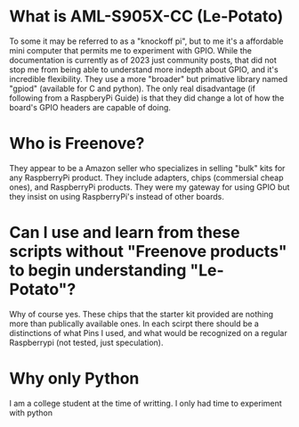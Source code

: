 # What is AML-S905X-CC (Le-Potato)
To some it may be referred to as a "knockoff pi", but to me it's a affordable mini computer that permits me to experiment with GPIO. While the documentation is currently as of 2023 just community posts, that did not stop me from being able to understand more indepth about GPIO, and it's incredible flexibility. They use a more "broader" but primative library named "gpiod" (available for C and python). The only real disadvantage (if following from a RaspberyPi Guide) is that they did change a lot of how the board's GPIO headers are capable of doing.

# Who is Freenove?
They appear to be a Amazon seller who specializes in selling "bulk" kits for any RaspberryPi product. They include adapters, chips (commersial cheap ones), and RaspberryPi products. They were my gateway for using GPIO but they insist on using RaspberryPi's instead of other boards.

# Can I use and learn from these scripts without "Freenove products" to begin understanding "Le-Potato"?
Why of course yes. These chips that the starter kit provided are nothing more than publically available ones. In each scirpt there should be a distinctions of what Pins I used, and what would be recognized on a regular Raspberrypi (not tested, just speculation).

# Why only Python
I am a college student at the time of writting. I only had time to experiment with python

